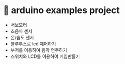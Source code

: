 # 💬 arduino examples project
 
- 서보모터
- 초음파 센서
- 온/습도 센서
- 블루투스로 led 제어하기
- 부저를 이용하여 음악 연주하기
- 스위치와 LCD를 이용하여 게임만들기

